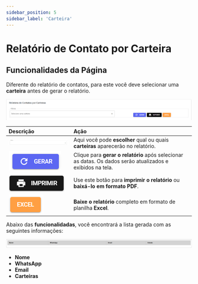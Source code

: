 ```yaml
---
sidebar_position: 5
sidebar_label: 'Carteira'
---
```


# Relatório de Contato por Carteira

## Funcionalidades da Página

Diferente do relatório de contatos, para este você deve selecionar uma **carteira** antes de gerar o relatório.

![alt text](assets/image-13.png)

| Descrição | Ação |
| :--- | :--- |
| ![alt text](assets/image-6.png) | Aqui você pode **escolher** qual ou quais **carteiras** aparecerão no relatório. |
| ![alt text](assets/image-1.png) | Clique para **gerar o relatório** após selecionar as datas. Os dados serão atualizados e exibidos na tela. |
| ![alt text](assets/image-2.png) | Use este botão para **imprimir o relatório** ou **baixá-lo em formato PDF**. |
| ![alt text](assets/image-3.png) | **Baixe o relatório** completo em formato de planilha **Excel**. |

Abaixo das **funcionalidadas**, você encontrará a lista gerada com as seguintes informações:

![alt text](assets/image-9.png)

- **Nome**
- **WhatsApp**
- **Email**
- **Carteiras**